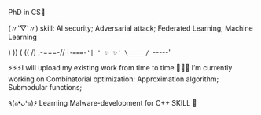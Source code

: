PhD in CS👋

(〃'▽'〃) skill: AI security; Adversarial attack; Federated Learning; Machine Learning


   ) ))
  ( ((  /)
 ,-===-//
|`-===-'|
' ✨ ✨'
 \_____/
 `-----'

⚡⚡⚡I will upload my existing work from time to time
🔭🔭🔭 I’m currently working on Combinatorial optimization: Approximation algorithm; Submodular functions; 

٩(๑❛ᴗ❛๑)۶  Learning Malware-development for C++ SKILL 🤔


